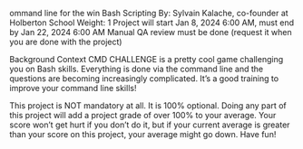 ommand line for the win
Bash
Scripting
 By: Sylvain Kalache, co-founder at Holberton School
 Weight: 1
 Project will start Jan 8, 2024 6:00 AM, must end by Jan 22, 2024 6:00 AM
 Manual QA review must be done (request it when you are done with the project)


Background Context
CMD CHALLENGE is a pretty cool game challenging you on Bash skills. Everything is done via the command line and the questions are becoming increasingly complicated. It’s a good training to improve your command line skills!

This project is NOT mandatory at all. It is 100% optional. Doing any part of this project will add a project grade of over 100% to your average. Your score won’t get hurt if you don’t do it, but if your current average is greater than your score on this project, your average might go down. Have fun!
